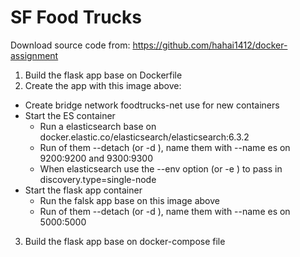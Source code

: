 SF Food Trucks
===

Download source code from: https://github.com/hahai1412/docker-assignment

1. Build the flask app base on Dockerfile
2. Create the app with this image above:
+ Create bridge network foodtrucks-net use for new containers
+ Start the ES container
    + Run a elasticsearch base on docker.elastic.co/elasticsearch/elasticsearch:6.3.2
    + Run of them --detach (or -d ), name them with --name es on 9200:9200 and 9300:9300
    + When elasticsearch use the --env option (or -e ) to pass in discovery.type=single-node
+ Start the flask app container
    + Run the falsk app base on this image above
    + Run of them --detach (or -d ), name them with --name es on 5000:5000
3. Build the flask app base on docker-compose file